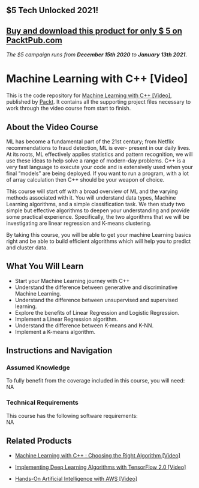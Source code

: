## $5 Tech Unlocked 2021!
[Buy and download this product for only $ 5 on PacktPub.com](https://www.packtpub.com/)
-----
*The $5 campaign         runs from __December 15th 2020__ to __January 13th 2021.__*

# Machine Learning with C++ [Video]
This is the code repository for [Machine Learning with C++ [Video]](https://www.packtpub.com/big-data-and-business-intelligence/machine-learning-c-video?utm_source=github&utm_medium=repository&utm_campaign=9781788477727), published by [Packt](https://www.packtpub.com/?utm_source=github). It contains all the supporting project files necessary to work through the video course from start to finish.
## About the Video Course
ML has become a fundamental part of the 21st century; from Netflix recommendations to fraud detection, ML is ever- present in our daily lives. At its roots, ML effectively applies statistics and pattern recognition, we will use these ideas to help solve a range of modern-day problems. C++ is a very fast language to execute your code and is extensively used when your final “models” are being deployed. If you want to run a program, with a lot of array calculation then C++ should be your weapon of choice. 

This course will start off with a broad overview of ML and the varying methods associated with it. You will understand data types, Machine Learning algorithms, and a simple classification task. We then study two simple but effective algorithms to deepen your understanding and provide some practical experience. Specifically, the two algorithms that we will be investigating are linear regression and K-means clustering.

By taking this course, you will be able to get your machine Learning basics right and be able to build efficient algorithms which will help you to predict and cluster data.

<H2>What You Will Learn</H2>
<DIV class=book-info-will-learn-text>
<UL>
<LI>Start your Machine Learning journey with C++ 
<LI>Understand the difference between generative and discriminative Machine Learning. 
<LI>Understand the difference between unsupervised and supervised learning. 
<LI>Explore the benefits of Linear Regression and Logistic Regression. 
<LI>Implement a Linear Regression algorithm. 
<LI>Understand the difference between K-means and K-NN. 
<LI>Implement a K-means algorithm. </LI></UL></DIV>

## Instructions and Navigation
### Assumed Knowledge
To fully benefit from the coverage included in this course, you will need:<br/>
NA
### Technical Requirements
This course has the following software requirements:<br/>
NA

## Related Products
* [Machine Learning with C++ : Choosing the Right Algorithm [Video]]()

* [Implementing Deep Learning Algorithms with TensorFlow 2.0 [Video]]()

* [Hands-On Artificial Intelligence with AWS [Video]]()

